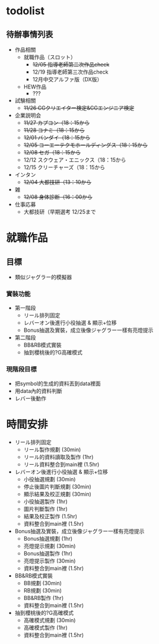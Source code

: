 # todolist

## 待辦事情列表
- 作品相關
  - 就職作品（スロット）
    - ~~12/05  指導老師第二次作品check~~
    - 12/19  指導老師第三次作品check
    - 12月中交アルファ版（DX版）
  - HEW作品
    - ???
- 試験相關
  -  ~~11/26 CGクリエイター検定&CGエンジニア検定~~
- 企業説明会
  - ~~11/27  カプコン（18：15から~~
  - ~~11/28  コナミ（18：15から~~
  - ~~12/01  バンダイ（18：15から~~
  - ~~12/05  コーエーテクモホールディングス（18：15から~~
  - ~~12/08  セガ（18：15から~~
  - 12/12  スクウェア・エニックス（18：15から
  - 12/15  クリーチャーズ（18：15から
- インタン
  - ~~12/04  大都技研（13：10から~~
- 雑
  - ~~12/08  身体診断（16：00から~~
- 仕事応募
  - 大都技研（早期選考 12/25まで

 

# 就職作品
## 目標
- 類似ジャグラー的模擬器
### 實裝功能
- 第一階段
  -  リール排列固定
  -  レバーオン後進行小役抽選 & 顯示+位移
  -  Bonus抽選及實裝，成立後像ジャグラー一樣有亮燈提示
- 第二階段
  -  BB&RB模式實裝
  -  抽到櫻桃後的?G高確模式

### 現階段目標
- 把symbol的生成的資料丟到data裡面
- 用data內的資料判斷
- レバー後動作


# 時間安排
- リール排列固定
	- リール製作規劃              (30min)
	- リール的資料讀取及製作       (1hr)
	- リール資料整合到main裡      (1.5hr)
- レバーオン後進行小役抽選 & 顯示+位移
	- 小役抽選規劃                (30min)
	- 停止後圖片判斷規劃          (30min)
	- 顯示結果及校正規劃          (30min)
	- 小役抽選製作                (1hr)
	- 圖片判斷製作                (1hr)
	- 結果及校正製作              (1.5hr)
	- 資料整合到main裡            (1.5hr)
- Bonus抽選及實裝，成立後像ジャグラー一樣有亮燈提示
	- Bonus抽選規劃              (1hr)
	- 亮燈提示規劃                (30min)
	- Bonus抽選製作               (1hr)
	- 亮燈提示製作                (30min)
	- 資料整合到main裡            (1.5hr)
- BB&RB模式實裝
	- BB規劃                     (30min)
	- RB規劃                     (30min)
	- BB&RB製作                  (1hr)
	- 資料整合到main裡            (1.5hr)
- 抽到櫻桃後的?G高確模式
	- 高確模式規劃                (30min)
	- 高確模式製作                (1hr)
	- 資料整合到main裡            (1.5hr)
